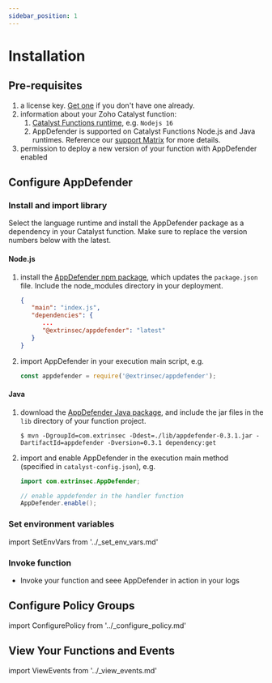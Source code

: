 ```yaml
---
sidebar_position: 1
---
```


# Installation

## Pre-requisites

1. a license key.  [Get one](../how-to-get-a-license-key) if you don't have one already.
1. information about your Zoho Catalyst function:
   1. [Catalyst Functions runtime](https://catalyst.zoho.com/help/functions.html), e.g. `Nodejs 16`
   1. AppDefender is supported on Catalyst Functions Node.js and Java runtimes.  Reference our [support Matrix](../support-matrix.md) for more details.
1. permission to deploy a new version of your function with AppDefender enabled

## Configure AppDefender

### Install and import library

Select the language runtime and install the AppDefender package as a dependency in your Catalyst function. Make sure to replace the version numbers below with the latest.

#### Node.js

1. install the [AppDefender npm package](https://www.npmjs.com/package/@extrinsec/appdefender), which updates the `package.json` file.  Include the node_modules directory in your deployment.
   ```json title="package.json"
   {
      "main": "index.js",
      "dependencies": {
         ...
         "@extrinsec/appdefender": "latest"
      }
   }
   ```
1. import AppDefender in your execution main script, e.g.
   ```js title="index.js"
   const appdefender = require('@extrinsec/appdefender');
   ```

#### Java

1. download the [AppDefender Java package](https://search.maven.org/artifact/com.extrinsec/appdefender), and include the jar files in the `lib` directory of your function project.
   ```console
   $ mvn -DgroupId=com.extrinsec -Ddest=./lib/appdefender-0.3.1.jar -DartifactId=appdefender -Dversion=0.3.1 dependency:get
   ```
1. import and enable AppDefender in the execution main method (specified in `catalyst-config.json`), e.g.
   ```java title="MyFunction.java"
   import com.extrinsec.AppDefender;

   // enable appdefender in the handler function
   AppDefender.enable();
   ```

### Set environment variables

import SetEnvVars from '../_set_env_vars.md'

<SetEnvVars name='SetEnvVars'/>

### Invoke function

* Invoke your function and seee AppDefender in action in your logs
## Configure Policy Groups

import ConfigurePolicy from '../_configure_policy.md'

<ConfigurePolicy name='ConfigurePolicy'/>

## View Your Functions and Events

import ViewEvents from '../_view_events.md'

<ViewEvents name='ViewEvents'/>
